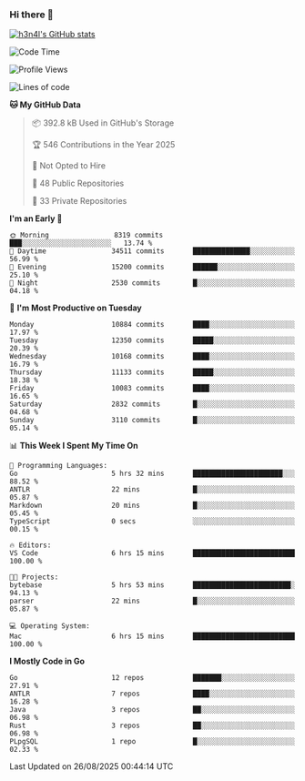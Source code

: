 ### Hi there 👋

[![h3n4l's GitHub stats](https://github-readme-stats.vercel.app/api?username=h3n4l&count_private=true&show_icons=true&theme=radical)](https://github.com/h3n4l/github-readme-stats)

<!--START_SECTION:waka-->
![Code Time](http://img.shields.io/badge/Code%20Time-2%2C272%20hrs-blue)

![Profile Views](http://img.shields.io/badge/Profile%20Views-8-blue)

![Lines of code](https://img.shields.io/badge/From%20Hello%20World%20I%27ve%20Written-22.0%20million%20lines%20of%20code-blue)

**🐱 My GitHub Data** 

> 📦 392.8 kB Used in GitHub's Storage 
 > 
> 🏆 546 Contributions in the Year 2025
 > 
> 🚫 Not Opted to Hire
 > 
> 📜 48 Public Repositories 
 > 
> 🔑 33 Private Repositories 
 > 
**I'm an Early 🐤** 

```text
🌞 Morning                8319 commits        ███░░░░░░░░░░░░░░░░░░░░░░   13.74 % 
🌆 Daytime                34511 commits       ██████████████░░░░░░░░░░░   56.99 % 
🌃 Evening                15200 commits       ██████░░░░░░░░░░░░░░░░░░░   25.10 % 
🌙 Night                  2530 commits        █░░░░░░░░░░░░░░░░░░░░░░░░   04.18 % 
```
📅 **I'm Most Productive on Tuesday** 

```text
Monday                   10884 commits       ████░░░░░░░░░░░░░░░░░░░░░   17.97 % 
Tuesday                  12350 commits       █████░░░░░░░░░░░░░░░░░░░░   20.39 % 
Wednesday                10168 commits       ████░░░░░░░░░░░░░░░░░░░░░   16.79 % 
Thursday                 11133 commits       █████░░░░░░░░░░░░░░░░░░░░   18.38 % 
Friday                   10083 commits       ████░░░░░░░░░░░░░░░░░░░░░   16.65 % 
Saturday                 2832 commits        █░░░░░░░░░░░░░░░░░░░░░░░░   04.68 % 
Sunday                   3110 commits        █░░░░░░░░░░░░░░░░░░░░░░░░   05.14 % 
```


📊 **This Week I Spent My Time On** 

```text
💬 Programming Languages: 
Go                       5 hrs 32 mins       ██████████████████████░░░   88.52 % 
ANTLR                    22 mins             █░░░░░░░░░░░░░░░░░░░░░░░░   05.87 % 
Markdown                 20 mins             █░░░░░░░░░░░░░░░░░░░░░░░░   05.45 % 
TypeScript               0 secs              ░░░░░░░░░░░░░░░░░░░░░░░░░   00.15 % 

🔥 Editors: 
VS Code                  6 hrs 15 mins       █████████████████████████   100.00 % 

🐱‍💻 Projects: 
bytebase                 5 hrs 53 mins       ████████████████████████░   94.13 % 
parser                   22 mins             █░░░░░░░░░░░░░░░░░░░░░░░░   05.87 % 

💻 Operating System: 
Mac                      6 hrs 15 mins       █████████████████████████   100.00 % 
```

**I Mostly Code in Go** 

```text
Go                       12 repos            ███████░░░░░░░░░░░░░░░░░░   27.91 % 
ANTLR                    7 repos             ████░░░░░░░░░░░░░░░░░░░░░   16.28 % 
Java                     3 repos             ██░░░░░░░░░░░░░░░░░░░░░░░   06.98 % 
Rust                     3 repos             ██░░░░░░░░░░░░░░░░░░░░░░░   06.98 % 
PLpgSQL                  1 repo              █░░░░░░░░░░░░░░░░░░░░░░░░   02.33 % 
```




 Last Updated on 26/08/2025 00:44:14 UTC
<!--END_SECTION:waka-->


